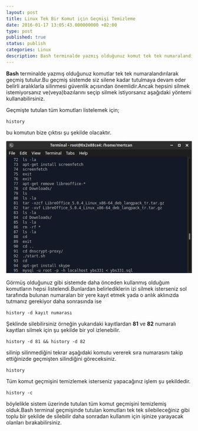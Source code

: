 ```yaml
---
layout: post
title: Linux Tek Bir Komut için Geçmişi Temizleme
date: 2016-01-17 13:05:43.000000000 +02:00
type: post
published: true
status: publish
categories: Linux
description: Bash terminalde yazmış olduğunuz komut tek tek numaralandırılarak geçmiş tutulur.Bu geçmiş sistemde siz silene kadar tutulmaya devam eder belirli
---
```

**Bash** terminalde yazmış olduğunuz komutlar tek tek numaralandırılarak geçmiş tutulur.Bu geçmiş sistemde siz silene kadar tutulmaya devam eder belirli aralıklarla silinmesi güvenlik açısından önemlidir.Ancak hepsini silmek istemiyorsanız ve(veya)bazılarını seçip silmek istiyorsanız aşağıdaki yöntemi kullanabilirsiniz.

Geçmişte tutulan tüm komutları listelemek için;

    history

bu komutun bize çıktısı şu şekilde olacaktır.

![komuthistory](/assets/komuthistory.png)

Görmüş olduğunuz gibi sistemde daha önceden kullanmış olduğum komutların hepsi listelendi.Bunlardan belirlediklerin izi silmek isterseniz sol tarafında bulunan numaraları bir yere kayıt etmek yada o anlık aklınızda tutmanız gerekiyor daha sonrasında ise

    history -d kayıt numarası

Şeklinde silebilirsiniz örneğin yukarıdaki kayıtlardan **81** ve **82** numaralı kayıtları silmek için şu şekilde bir yol izlenebilir.

    history -d 81 && history -d 82

silinip silinmediğini tekrar aşağıdaki komutu vererek sıra numarasını takip ettiğinizde geçmişten silindiğini göreceksiniz.

    history

Tüm komut geçmişini temizlemek isterseniz yapacağınız işlem şu şekildedir.

    history -c

böylelikle sistem üzerinde tutulan tüm komut geçmişini temizlemiş olduk.Bash terminal geçmişinde tutulan komutları tek tek silebileceğiniz gibi toplu bir şekilde de silebilir daha sonradan kullanım için işinize yarayacak olanları bırakabilirsiniz.
